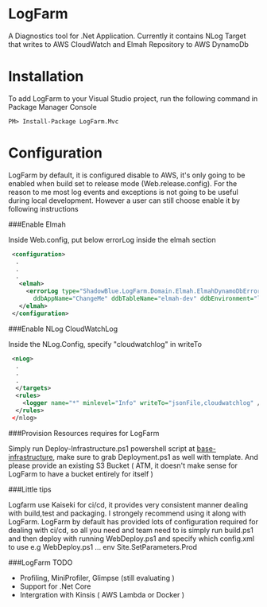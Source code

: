 # LogFarm

A Diagnostics tool for .Net Application. Currently it contains NLog Target that writes to AWS CloudWatch and Elmah Repository to AWS DynamoDb

# Installation 

To add LogFarm to your Visual Studio project, run the following command in Package Manager Console

<div class="nuget-badge">
<p>
<code>PM&gt; Install-Package LogFarm.Mvc</code>
</p>
</div>

# Configuration
 
LogFarm by default, it is configured disable to AWS, it's only going to be enabled when build set to release mode (Web.release.config).
For the reason to me most log events and exceptions is not going to be useful during local development. However a user can still choose enable it by following instructions


###Enable Elmah 

Inside Web.config, put below errorLog inside the elmah section

```xml
 <configuration>
  .
  .
  .
   <elmah>
     <errorLog type="ShadowBlue.LogFarm.Domain.Elmah.ElmahDynamoDbErrorLog, ShadowBlue.LogFarm.Domain"
       ddbAppName="ChangeMe" ddbTableName="elmah-dev" ddbEnvironment="local"  />
   </elmah>
 </configuration>
```
###Enable NLog CloudWatchLog

Inside the NLog.Config, specify "cloudwatchlog" in writeTo

```xml
 <nLog>
  .
  .
  .
  </targets>
  <rules>
    <logger name="*" minlevel="Info" writeTo="jsonFile,cloudwatchlog" />
  </rules>
 </nlog>
```

###Provision Resources requires for LogFarm 


Simply run Deploy-Infrastructure.ps1 powershell script at [base-infrastructure](https://github.com/imomou/LogFarm/tree/master/base-infrastructure"), make sure to grab Deployment.ps1 as well with template. And please provide an existing S3 Bucket ( ATM, it doesn't make sense for LogFarm to have a bucket entirely for itself ) 

###Little tips

Logfarm use Kaiseki for ci/cd, it provides very consistent manner dealing with build,test and packaging. I strongely recommend using it along with LogFarm. LogFarm by default has provided lots of configuration required for dealing with ci/cd, so all you need and team need to is simply run build.ps1 and then deploy with running WebDeploy.ps1 and specify which config.xml to use e.g WebDeploy.ps1 ... env Site.SetParameters.Prod

###LogFarm TODO

* Profiling, MiniProfiler, Glimpse (still evaluating )
* Support for .Net Core
* Intergration with Kinsis ( AWS Lambda or Docker )


